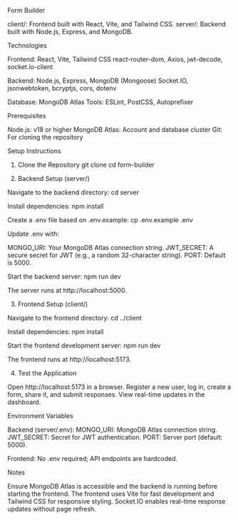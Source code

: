 Form Builder

client/: Frontend built with React, Vite, and Tailwind CSS.
server/: Backend built with Node.js, Express, and MongoDB.

Technologies

Frontend:
React, Vite, Tailwind CSS
react-router-dom, Axios, jwt-decode, socket.io-client


Backend:
Node.js, Express, MongoDB (Mongoose)
Socket.IO, jsonwebtoken, bcryptjs, cors, dotenv


Database: MongoDB Atlas
Tools: ESLint, PostCSS, Autoprefixer

Prerequisites

Node.js: v18 or higher
MongoDB Atlas: Account and database cluster
Git: For cloning the repository

Setup Instructions
1. Clone the Repository
git clone <repository-url>
cd form-builder

2. Backend Setup (server/)

Navigate to the backend directory:
cd server


Install dependencies:
npm install


Create a .env file based on .env.example:
cp .env.example .env

Update .env with:

MONGO_URI: Your MongoDB Atlas connection string.
JWT_SECRET: A secure secret for JWT (e.g., a random 32-character string).
PORT: Default is 5000.


Start the backend server:
npm run dev

The server runs at http://localhost:5000.


3. Frontend Setup (client/)

Navigate to the frontend directory:
cd ../client


Install dependencies:
npm install


Start the frontend development server:
npm run dev

The frontend runs at http://localhost:5173.


4. Test the Application

Open http://localhost:5173 in a browser.
Register a new user, log in, create a form, share it, and submit responses.
View real-time updates in the dashboard.

Environment Variables

Backend (server/.env):
MONGO_URI: MongoDB Atlas connection string.
JWT_SECRET: Secret for JWT authentication.
PORT: Server port (default: 5000).


Frontend: No .env required; API endpoints are hardcoded.

Notes

Ensure MongoDB Atlas is accessible and the backend is running before starting the frontend.
The frontend uses Vite for fast development and Tailwind CSS for responsive styling.
Socket.IO enables real-time response updates without page refresh.

